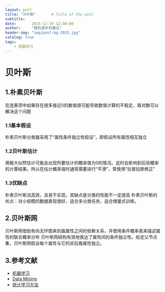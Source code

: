 ```yaml
---
layout: post
title: "贝叶斯"       # Title of the post
subtitle:  
date:       2016-11-19 12:00:00
author:     "随机漫步的傻瓜"
header-img: "img/post-bg-2015.jpg"
catalog: true
tags:
    - 机器学习
---
```


# 贝叶斯

## 1.朴素贝叶斯
在连乘项中如果存在很多接近0的数值很可能导致数值计算的不稳定，取对数可以解决这个问题

### 1.1基本假设
朴素贝叶斯分类器采用了“属性条件独立性假设”，即假设所有属性相互独立

### 1.2贝叶斯估计
用极大似然估计可能会出现所要估计的概率值为0的情况。这时会影响到后验概率的计算结果。所以在估计概率值时通常需要进行“平滑”，常使用“拉普拉斯修正”

### 1.3优缺点
朴素贝叶斯法高效，且易于实现，其缺点是分类的性能不一定提高
朴素贝叶斯的优点：对小规模的数据表现很好，适合多分类任务，适合增量式训练。

## 2.贝叶斯网
贝叶斯网借助有向无环图来刻画属性之间的依赖关系，并使用条件概率表来描述属性的联合概率分布
贝叶斯网结构有效地表达了属性间的条件独立性。给定父节点集，贝叶斯网假设每个属性与它的非后裔属性独立。

## 3.参考文献
- [机器学习](https://book.douban.com/subject/26708119/)
- [Data Mining](https://book.douban.com/subject/6533777/)
- [统计学习方法](https://book.douban.com/subject/10590856/)
